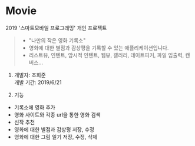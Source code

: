 # Movie
2019 '스마트모바일 프로그래밍' 개인 프로젝트
>- "나만의 작은 영화 기록소"
>- 영화에 대한 별점과 감상평을 기록할 수 있는 애플리케이션입니다.
>- 리스트뷰, 인텐트, 암시적 인텐트, 웹뷰, 갤러리, 데이트피커, 파일 입출력, 캔버스...

1. 개발자: 조희준\
   개발 기간: 2019/6/21
   
2. 기능
- 기록소에 영화 추가
- 영화 사이트와 각종 url을 통한 영화 검색
- 신작 추천
- 영화에 대한 별점과 감상평 저장, 수정
- 영화에 대한 그림 일기 저장, 수정, 삭제
